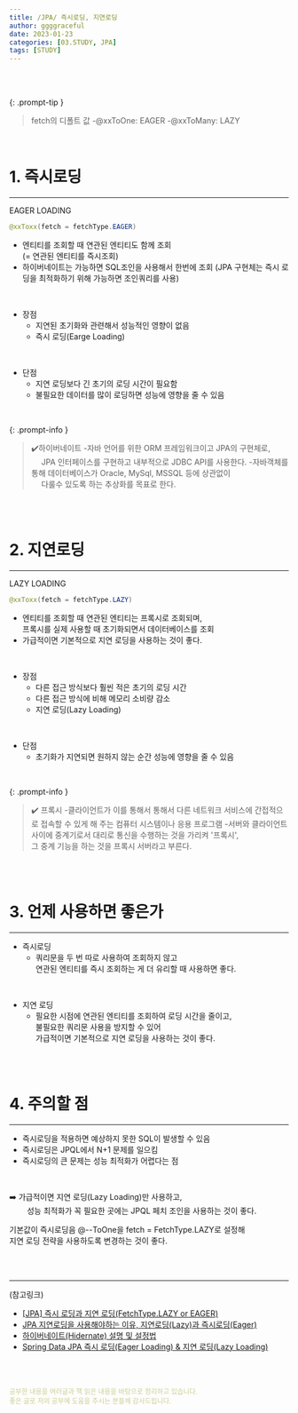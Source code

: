 ```yaml
---
title: /JPA/ 즉시로딩, 지연로딩
author: ggggraceful
date: 2023-01-23
categories: [03.STUDY, JPA]
tags: [STUDY]
---
```


<br/>
<br/>

{: .prompt-tip }
> fetch의 디폴트 값
> -@xxToOne: EAGER
> -@xxToMany: LAZY

<br/>

# 1. 즉시로딩

---

EAGER LOADING

```java
@xxToxx(fetch = fetchType.EAGER)
```

- 엔티티를 조회할 때 연관된 엔티티도 함께 조회  
  (= 연관된 엔티티를 즉시조회)
- 하이버네이트는 가능하면 SQL조인을 사용해서 한번에 조회
  (JPA 구현체는 즉시 로딩을 최적화하기 위해 가능하면 조인쿼리를 사용)

<br/>

- 장점
  - 지연된 초기화와 관련해서 성능적인 영향이 없음
  - 즉시 로딩(Earge Loading) 

<br/>

- 단점
  - 지연 로딩보다 긴 초기의 로딩 시간이 필요함
  - 불필요한 데이터를 많이 로딩하면 성능에 영향을 줄 수 있음

<br/>

{: .prompt-info }
> ✔️하이버네이트
> -자바 언어를 위한 ORM 프레임워크이고 JPA의 구현체로,  
> 　 JPA 인터페이스를 구현하고 내부적으로 JDBC API를 사용한다.
> -자바객체를 통해 데이터베이스가 Oracle, MySql, MSSQL 등에 상관없이  
> 　 다룰수 있도록 하는 추상화를 목표로 한다.

<br/>
<br/>

# 2. 지연로딩 

---

LAZY LOADING

```java
@xxToxx(fetch = fetchType.LAZY)
```
- 엔티티를 조회할 때 연관된 엔티티는 프록시로 조회되며,  
  프록시를 실제 사용할 때 초기화되면서 데이터베이스를 조회
- 가급적이면 기본적으로 지연 로딩을 사용하는 것이 좋다.

<br/>

- 장점
  - 다른 접근 방식보다 훨씬 적은 초기의 로딩 시간
  - 다른 접근 방식에 비해 메모리 소비량 감소
  - 지연 로딩(Lazy Loading) 

<br/>

- 단점
  - 초기화가 지연되면 원하지 않는 순간 성능에 영향을 줄 수 있음

<br/>

{: .prompt-info }
> ✔️ 프록시
> -클라이언트가 이를 통해서 통해서 다른 네트워크 서비스에 간접적으로 접속할 수 있게 해 주는 컴퓨터 시스템이나 응용 프로그램
> -서버와 클라이언트 사이에 중계기로서 대리로 통신을 수행하는 것을 가리켜 '프록시',  
>   그 중계 기능을 하는 것을 프록시 서버라고 부른다.

<br/>
<br/>

# 3. 언제 사용하면 좋은가

---

- 즉시로딩
  - 쿼리문을 두 번 따로 사용하여 조회하지 않고  
    연관된 엔티티를 즉시 조회하는 게 더 유리할 때 사용하면 좋다.

<br/>

- 지연 로딩
  - 필요한 시점에 연관된 엔티티를 조회하여 로딩 시간을 줄이고,  
    불필요한 쿼리문 사용을 방지할 수 있어  
    가급적이면 기본적으로 지연 로딩을 사용하는 것이 좋다.
  
<br/>
<br/>

# 4. 주의할 점

---

- 즉시로딩을 적용하면 예상하지 못한 SQL이 발생할 수 있음
- 즉시로딩은 JPQL에서 N+1 문제를 일으킴
- 즉시로딩의 큰 문제는 성능 최적화가 어렵다는 점

<br/>

➡️ 가급적이면 지연 로딩(Lazy Loading)만 사용하고,  
　　 성능 최적화가 꼭 필요한 곳에는 JPQL 페치 조인을 사용하는 것이 좋다. 

기본값이 즉시로딩음 @--ToOne을 fetch = FetchType.LAZY로 설정해  
지연 로딩 전략을 사용하도록 변경하는 것이 좋다. 


<br/>
<br/>

---

(참고링크)

- [[JPA] 즉시 로딩과 지연 로딩(FetchType.LAZY or EAGER)](https://ict-nroo.tistory.com/132)
- [JPA 지연로딩을 사용해야하는 이유, 지연로딩(Lazy)과 즉시로딩(Eager)](https://developer-hm.tistory.com/37)
- [하이버네이트(Hidernate) 설명 및 설정법](https://devbksheen.tistory.com/entry/JPA-%ED%95%98%EC%9D%B4%EB%B2%84%EB%84%A4%EC%9D%B4%ED%8A%B8)
- [Spring Data JPA 즉시 로딩(Eager Loading) & 지연 로딩(Lazy Loading)](https://zzang9ha.tistory.com/347)

<br/>
<br/>

<span style="font-size: 12px; color:  #cbce91"> 공부한 내용을 여러글과 책 읽은 내용을 바탕으로 정리하고 있습니다.</span>  
<span style="font-size: 12px; color:  #cbce91"> 좋은 글로 저의 공부에 도움을 주시는 분들께 감사드립니다. </span>

<!--

❤️면접예상질문 ❤️

+ 프록시

-->
